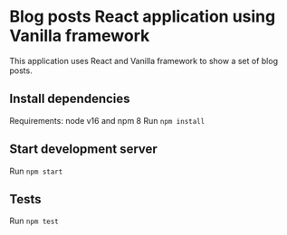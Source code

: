 # Blog posts React application using Vanilla framework

This application uses React and Vanilla framework to show a set of blog posts.

## Install dependencies

Requirements: node v16 and npm 8
Run `npm install`

## Start development server

Run `npm start`

## Tests

Run `npm test`
